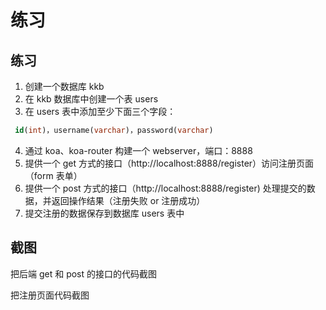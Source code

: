 # 练习

## 练习

1. 创建一个数据库 kkb
2. 在 kkb 数据库中创建一个表 users
3. 在 users 表中添加至少下面三个字段：

```sql
​ id(int)，username(varchar)，password(varchar)
```

4. 通过 koa、koa-router 构建一个 webserver，端口：8888
5. 提供一个 get 方式的接口（http://localhost:8888/register）访问注册页面（form 表单）
6. 提供一个 post 方式的接口（http://localhost:8888/register) 处理提交的数据，并返回操作结果（注册失败 or 注册成功）
7. 提交注册的数据保存到数据库 users 表中

## 截图

把后端 get 和 post 的接口的代码截图

把注册页面代码截图
